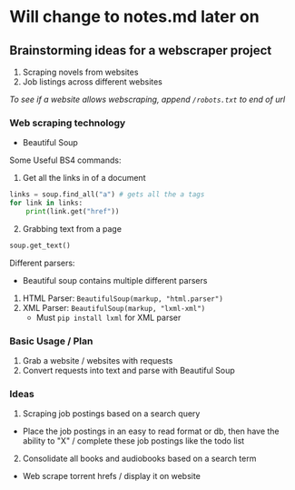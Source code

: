 # Will change to notes.md later on

## Brainstorming ideas for a webscraper project


1. Scraping novels from websites
2. Job listings across different websites


*To see if a website allows webscraping, append `/robots.txt` to end of url*


### Web scraping technology
- Beautiful Soup


Some Useful BS4 commands:

1. Get all the links in of a document
```python
links = soup.find_all("a") # gets all the a tags
for link in links:
    print(link.get("href"))
```
2. Grabbing text from a page
```python
soup.get_text()
```

Different parsers:
- Beautiful soup contains multiple different parsers

1. HTML Parser: `BeautifulSoup(markup, "html.parser")`
2. XML Parser: `BeautifulSoup(markup, "lxml-xml")`
    - Must `pip install lxml` for XML parser

    
### Basic Usage / Plan

1. Grab a website / websites with requests
2. Convert requests into text and parse with Beautiful Soup



### Ideas
1. Scraping job postings based on a search query
 - Place the job postings in an easy to read format or db, then have the ability to 
    "X" / complete these job postings like the todo list

2. Consolidate all books and audiobooks based on a search term
 - Web scrape torrent hrefs / display it on website
